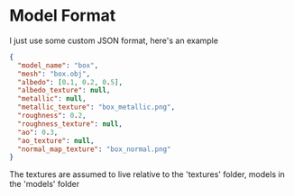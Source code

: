 # Model Format

I just use some custom JSON format, here's an example

```JSON
{
  "model_name": "box",
  "mesh": "box.obj",
  "albedo": [0.1, 0.2, 0.5],
  "albedo_texture": null,
  "metallic": null,
  "metallic_texture": "box_metallic.png",
  "roughness": 0.2,
  "roughness_texture": null,
  "ao": 0.3,
  "ao_texture": null,
  "normal_map_texture": "box_normal.png"
}
```

The textures are assumed to live relative to the 'textures' folder, models in the 'models' folder